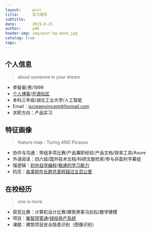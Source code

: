 ```yaml
---
layout:     post
title:      实习简历
subtitle:  
date:       2019-8-25
author:     y00
header-img: img/post-bg-desk.jpg
catalog: true
tags:
---
```



## 个人信息

>about someone in your dream

* 李智豪/男/1999
* [个⼈博客](https://snowflowersnowflake.github.io/)/[开源社区](https://github.com/snowflowersnowflake)
* 本科三年级/湖北⼯业⼤学/人工智能
* Email：iscreamvincent@foxmail.com
* 求职方向：产品实习

## 特征画像

> feature map : Turing AND Picasso

* 协作与沟通：带组多项比赛/产品兼职经验/产品文档/效率工具/Axure
* 外语阅读：四六级/国外技术文档/科研文献检索/参与非盈利字幕组
* 强逻辑：[初中自学编程](https://www.icourse163.org/home.htm?userId=869217#/home/mycert?userId=869217&type=2&p=1)/[极速的学习能力](https://github.com/snowflowersnowflake/projectForPreWork/blob/master/README.md)
* 抗压：[各类软件长跑总里程超过五百公里](https://github.com/snowflowersnowflake/snowflowersnowflake.github.io/blob/master/img/sport.jpg)

## 在校经历

>one is more

* 获奖比赛：计算机设计比赛/建筑黑客马拉松/数学建模
* 项目：[衡智项管通](http://115.159.83.179:8093/#/dashboard)/[绿投排产系统](http://115.159.83.179:8086/)
* 课题：建筑项目安全隐患识别（图像识别）






 
